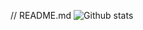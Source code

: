 // README.md
![Github stats](https://github-readme-stats.vercel.app/api?username=tszwong&theme=highcontrast&show_icons=true&count_private=true)
